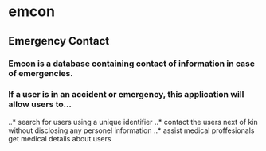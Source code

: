 # emcon
## Emergency Contact
### Emcon is a database containing contact of information in case of emergencies.
### If a user is in an accident or emergency, this application will allow users to...
..* search for users using a unique identifier
..*  contact the users next of kin without disclosing any personel information
..* assist medical proffesionals get medical details about users
